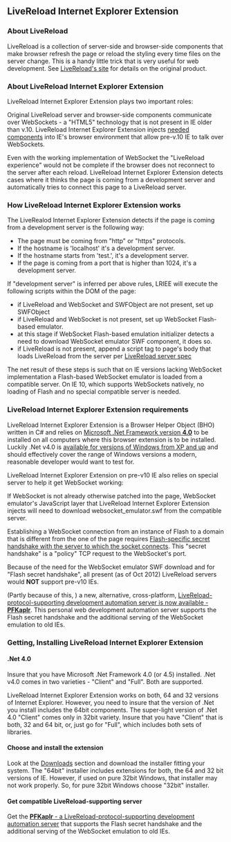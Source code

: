 ## LiveReload Internet Explorer Extension

### About LiveReload

LiveReload is a collection of server-side and browser-side components that make browser refresh the page or reload the styling every time files on the server change. This is a handy little trick that is very useful for web development. See [LiveReload's site](http://livereload.com/) for details on the original product.

### About LiveReload Internet Explorer Extension

LiveReload Internet Explorer Extension plays two important roles:

Original LiveReload server and browser-side components communicate over WebSockets - a "HTML5" technology that is not present in IE older than v.10. LiveReload Internet Explorer Extension injects [needed components](https://github.com/gimite/web-socket-js) into IE's browser environment that allow pre-v.10 IE to talk over WebSockets.

Even with the working implementation of WebSocket the "LiveReload experience" would not be complete if the browser does not reconnect to the server after each reload. LiveReload Internet Explorer Extension detects cases where it thinks the page is coming from a development server and automatically tries to connect this page to a LiveReload server.

### How LiveReload Internet Explorer Extension works

The LiveRealod Internet Explorer Extension detects if the page is coming from a development server is the following way:

- The page must be coming from "http" or "https" protocols.
- If the hostname is 'localhost' it's a development server.
- If the hostname starts from 'test.', it's a development server.
- If the page is coming from a port that is higher than 1024, it's a development server.

If "development server" is inferred per above rules, LRIEE will execute the following scripts within the DOM of the page:
- if LiveReload and WebSocket and SWFObject are not present, set up SWFObject
- if LiveReload and WebSocket is not present, set up WebSocket Flash-based emulator.
- at this stage if WebSocket Flash-based emulation initializer detects a need to download WebSocket emulator SWF component, it does so.
- if LiveReload is not present, append a script tag to page's body that loads LiveReload from the server per [LiveReload server spec](http://feedback.livereload.com/knowledgebase/articles/86174-livereload-protocol)

The net result of these steps is such that on IE versions lacking WebSocket implementation a Flash-based WebSocket emulator is loaded from a compatible server. On IE 10, which supports WebSockets natively, no loading of Flash and no special compatible server is needed.

### LiveReload Internet Explorer Extension requirements

LiveReload Internet Explorer Extension is a Browser Helper Object (BHO) written in C# and relies on [Microsoft .Net Framework version **4.0**](http://www.microsoft.com/net/download/) to be installed on all computers where this browser extension is to be installed. Luckily .Net v4.0 is [available for versions of Windows from XP and up](http://msdn.microsoft.com/en-US/library/8z6watww(v=vs.100).aspx) and should effectively cover the range of Windows versions a modern, reasonable developer would want to test for.

LiveReload Internet Explorer Extension on pre-v10 IE also relies on special server to help it get WebSocket working:

If WebSocket is not already otherwise patched into the page, WebSocket emulator's JavaScript layer that LiveReload Internet Explorer Extension injects will need to download websocket_emulator.swf from the compatible server.

Establishing a WebSocket connection from an instance of Flash to a domain that is different from the one of the page requires [Flash-specific secret handshake with the server to which the socket connects](http://www.lightsphere.com/dev/articles/flash_socket_policy.html). This "secret handshake" is a "policy" TCP request to the WebSocket's port.

Because of the need for the WebSocket emulator SWF download and for "Flash secret handshake", all present (as of Oct 2012) LiveReload servers would **NOT** support pre-v10 IEs.

(Partly because of this, ) a new, alternative, cross-platform, [LiveReload-protocol-supporting development automation server is now available - **PFKaplr**](https://github.com/dvdotsenko/pfkaplr). This personal web development automation server supports the Flash secret handshake and the additional serving of the WebSocket emulation to old IEs.

### Getting, Installing LiveReload Internet Explorer Extension

#### .Net 4.0

Insure that you have Microsoft .Net Framework 4.0 (or 4.5) installed. .Net v4.0 comes in two varieties - "Client" and "Full". Both are supported.

LiveReload Internet Explorer Extension works on both, 64 and 32 versions of Internet Explorer. However, you need to insure that the version of .Net you install includes the 64bit components. The super-light version of .Net 4.0 "Client" comes only in 32bit variety. Insure that you have "Client" that is both, 32 and 64 bit, or, just go for "Full", which includes both sets of libraries.

#### Choose and install the extension

Look at the [Downloads](https://github.com/dvdotsenko/livereload_ie_extension/downloads) section and download the installer fitting your system. The "64bit" installer includes extensions for both, the 64 and 32 bit versions of IE. However, if used on pure 32bit Windows, that installer may not work properly. So, for pure 32bit Windows choose "32bit" installer.

#### Get compatible LiveReload-supporting server

Get the [**PFKaplr** - a LiveReload-protocol-supporting development automation server](https://github.com/dvdotsenko/pfkaplr) that supports the Flash secret handshake and the additional serving of the WebSocket emulation to old IEs.
